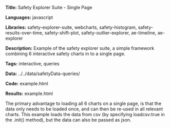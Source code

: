 **Title:** Safety Explorer Suite - Single Page

**Languages:** javascript

**Libraries:** safety-explorer-suite, webcharts, safety-histogram, safety-results-over-time, safety-shift-plot, safety-outlier-explorer, ae-timeline, ae-explorer

**Description:** Example of the safety explorer suite, a simple framework combining 6 interactive safety charts in to a single page.

**Tags:** interactive, queries

**Data:** ../../data/safetyData-queries/

**Code:** example.html

**Results:** example.html

[comment]: <> (---END OF HEADER---)
The primary advantage to loading all 6 charts on a single page, is that the data only needs to be loaded once, and can then be re-used in all relevant charts. This example loads the data from csv (by specifying loadcsv:true in the .init() method), but the data can also be passed as json. 
